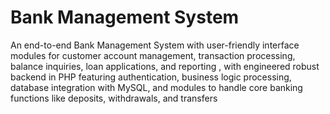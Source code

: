 # Bank Management System

An end-to-end Bank Management System with user-friendly interface modules for customer account management, transaction processing, balance inquiries, loan applications, and reporting , with engineered robust backend in PHP featuring authentication, business logic processing, database integration with MySQL, and modules to handle core banking functions like deposits, withdrawals, and transfers

